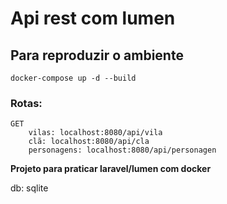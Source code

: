 # Api rest com lumen 

## Para reproduzir o ambiente
    
    docker-compose up -d --build
    
    
### Rotas:
    GET
        vilas: localhost:8080/api/vila
        clã: localhost:8080/api/cla
        personagens: localhost:8080/api/personagen
        

**Projeto para praticar laravel/lumen com docker**

db: sqlite
